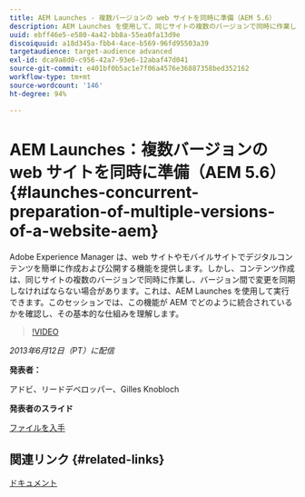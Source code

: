 ```yaml
---
title: AEM Launches - 複数バージョンの web サイトを同時に準備（AEM 5.6）
description: AEM Launches を使用して、同じサイトの複数のバージョンで同時に作業し、変更を同期する方法を説明します。AEM Launches がどのように AEM に統合されているのか、その基本的な仕組みについて学びます。
uuid: ebff46e5-e580-4a42-bb8a-55ea0fa13d9e
discoiquuid: a18d345a-fbb4-4ace-b569-96fd95503a39
targetaudience: target-audience advanced
exl-id: dca9a8d0-c956-42a7-93e6-12abaf47d041
source-git-commit: e401bf0b5ac1e7f06a4576e36887358bed352162
workflow-type: tm+mt
source-wordcount: '146'
ht-degree: 94%

---
```


# AEM Launches：複数バージョンの web サイトを同時に準備（AEM 5.6） {#launches-concurrent-preparation-of-multiple-versions-of-a-website-aem}

Adobe Experience Manager は、web サイトやモバイルサイトでデジタルコンテンツを簡単に作成および公開する機能を提供します。しかし、コンテンツ作成は、同じサイトの複数のバージョンで同時に作業し、バージョン間で変更を同期しなければならない場合があります。これは、AEM Launches を使用して実行できます。このセッションでは、この機能が AEM でどのように統合されているかを確認し、その基本的な仕組みを理解します。

>[!VIDEO](https://video.tv.adobe.com/v/19579/?quality=9)

*2013年6月12日（PT）に配信*

**発表者：**

アドビ、リードデベロッパー、Gilles Knobloch

**発表者のスライド**

[ファイルを入手](assets/2013-06-12-launches-cqgems.pdf)

## 関連リンク {#related-links}

[ドキュメント](https://docs.adobe.com/docs/en/cq/current/wcm/launches.html)

<!--
[Get back to the Overview](https://helpx.adobe.com/experience-manager/kt/eseminars/gems/aem-index.html)
-->
